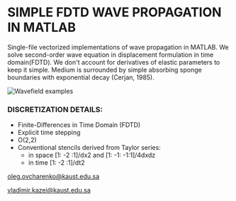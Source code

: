 # **SIMPLE FDTD WAVE PROPAGATION IN MATLAB**

Single-file vectorized implementations of wave propagation in MATLAB. We solve second-order wave equation in displacement formulation in time domain(FDTD). We don't account for derivatives of elastic parameters to keep it simple. Medium is surrounded by simple absorbing sponge boundaries with exponential decay (Cerjan, 1985). 

![Wavefield examples](docs/assets/snap_all.jpg)

### **DISCRETIZATION DETAILS**:
* Finite-Differences in Time Domain (FDTD)
* Explicit time stepping
* O(2,2)
* Conventional stencils derived from Taylor series: 
    * in space [1: -2 :1]/dx2 and [1: -1: -1:1]/4dxdz
    * in time [1: -2 :1]/dt2

oleg.ovcharenko@kaust.edu.sa

vladimir.kazei@kaust.edu.sa
